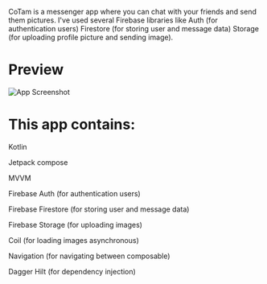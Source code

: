 CoTam is a messenger app where you can chat with your friends and send them pictures. I've used several Firebase libraries like Auth (for authentication users) Firestore (for storing user and message data) Storage (for uploading profile picture and sending image). 


# Preview

![App Screenshot](https://i.hizliresim.com/quxud8n.png)



# This app contains: 


Kotlin

Jetpack compose

MVVM

Firebase Auth (for authentication users)

Firebase Firestore (for storing user and message data)

Firebase Storage (for uploading images)

Coil (for loading images asynchronous)

Navigation (for navigating between composable)

Dagger Hilt (for dependency injection)
